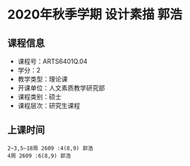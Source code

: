 # 2020年秋季学期 设计素描 郭浩






## 课程信息

- 课程号：ARTS6401Q.04
- 学分：2
- 教学类型：理论课
- 开课单位：人文素质教学研究部
- 课程类别：硕士
- 课程层次：研究生课程

## 上课时间

```
2~3,5~18周 2609 :4(8,9) 郭浩
4周 2609 :6(8,9) 郭浩
```

